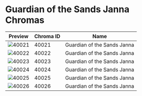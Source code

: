 # Guardian of the Sands Janna Chromas



| Preview | Chroma ID | Name |
|---------|-----------|------|
| ![40021](https://raw.communitydragon.org/latest/plugins/rcp-be-lol-game-data/global/default/v1/champion-chroma-images/40/40021.png) | 40021 | Guardian of the Sands Janna |
| ![40022](https://raw.communitydragon.org/latest/plugins/rcp-be-lol-game-data/global/default/v1/champion-chroma-images/40/40022.png) | 40022 | Guardian of the Sands Janna |
| ![40023](https://raw.communitydragon.org/latest/plugins/rcp-be-lol-game-data/global/default/v1/champion-chroma-images/40/40023.png) | 40023 | Guardian of the Sands Janna |
| ![40024](https://raw.communitydragon.org/latest/plugins/rcp-be-lol-game-data/global/default/v1/champion-chroma-images/40/40024.png) | 40024 | Guardian of the Sands Janna |
| ![40025](https://raw.communitydragon.org/latest/plugins/rcp-be-lol-game-data/global/default/v1/champion-chroma-images/40/40025.png) | 40025 | Guardian of the Sands Janna |
| ![40026](https://raw.communitydragon.org/latest/plugins/rcp-be-lol-game-data/global/default/v1/champion-chroma-images/40/40026.png) | 40026 | Guardian of the Sands Janna |